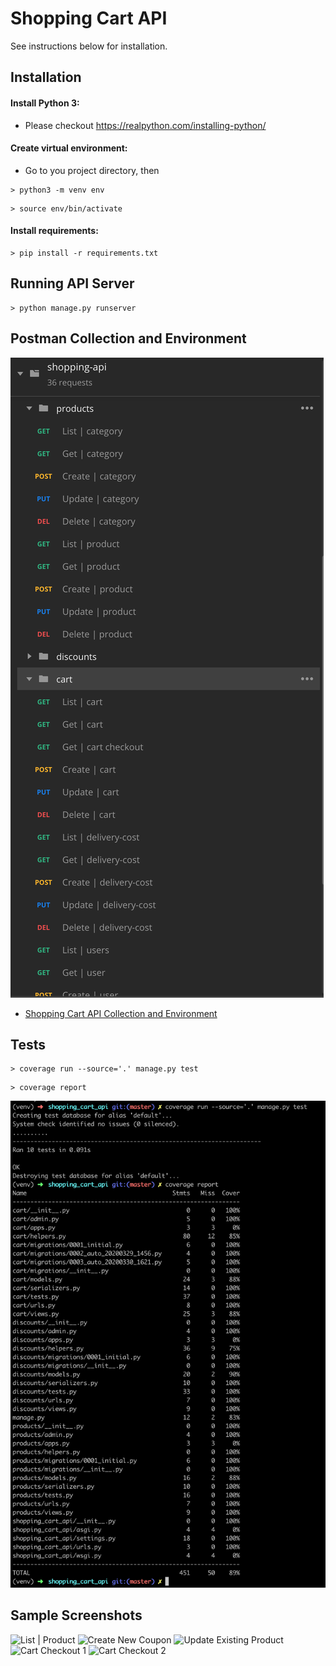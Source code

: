 # Shopping Cart API
See instructions below for installation.

## Installation
#### Install Python 3:
- Please checkout https://realpython.com/installing-python/
#### Create virtual environment:
- Go to you project directory, then
```shell
> python3 -m venv env
```
```shell
> source env/bin/activate
```
#### Install requirements:
```shell
> pip install -r requirements.txt
```
## Running API Server
```shell
> python manage.py runserver
```
## Postman Collection and Environment
![postman collection](screenshots/postman-collection.png)
- [Shopping Cart API Collection and Environment](https://github.com/hty8/shopping_cart_api/tree/master/postman)

## Tests
```shell
> coverage run --source='.' manage.py test
```
```shell
> coverage report
```
![test](screenshots/test-coverage.png)

## Sample Screenshots
![List | Product](https://github.com/hty8/shopping_cart_api/blob/master/screenshots/2%20-%20List%20%7C%20Product%20.png?raw=true)
![Create New Coupon](https://github.com/hty8/shopping_cart_api/blob/master/screenshots/6%20-%20Create%20New%20Coupon.png?raw=true)
![Update Existing Product](https://github.com/hty8/shopping_cart_api/blob/master/screenshots/8%20-%20Update%20Existing%20Product.png?raw=true)
![Cart Checkout 1](https://github.com/hty8/shopping_cart_api/blob/master/screenshots/9%20-%20Cart%20Checkout%201.png?raw=true)
![Cart Checkout 2](https://github.com/hty8/shopping_cart_api/blob/master/screenshots/10%20-%20Cart%20Checkout%202.png?raw=true)
